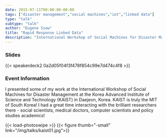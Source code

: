 ```yaml
---
date: 2015-07-11T00:00:00-00:00
tags: ["disaster management","social machines","iot","linked data"]
type: "talk"
subtype: "talk"
author: "Eugene Siow"
title: "Rapid Response Linked Data"
description: "International Workshop of Social Machines for Disaster Management in Daejeon, Korea"
---
```


### Slides

<div class="figure-frame">
{{< speakerdeck2 0a2d05f04f3f478f854c99e7d474c4f8 >}}
</div>

### Event Information

I presented some of my work at the International Workshop of Social Machines for Disaster Management at the Korea Advanced Institute of Science and Technology (KAIST) in Daejeon, Korea. KAIST is truly the MIT of South Korea! I had a great time interacting with the brilliant researchers there - social scientists, medical doctors, computer scientists and policy studies academics!

{{< load-photoswipe >}}
{{< figure thumb="-small" link="/img/talks/kaist01.jpg">}}